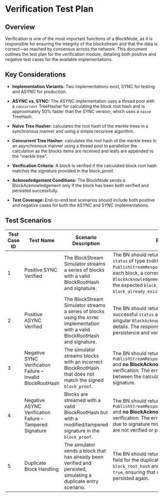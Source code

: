 # Verification Test Plan

## Overview

Verification is one of the most important functions of a BlockNode, as it is responsible for ensuring the integrity of the blockstream and that the data is correct—as reached by consensus across the network. This document outlines the test plan for the verification module, detailing both positive and negative test cases for the available implementations.

## Key Considerations

- **Implementation Variants:** Two implementations exist, SYNC for testing and ASYNC for production.

- **ASYNC vs. SYNC:** The ASYNC implementation uses a thread pool with a `concurrent` TreeHasher for calculating the block root hash and is approximately 50% faster than the SYNC version, which uses a `naive` TreeHash.

- **Naive Tree Hasher:** calculates the root hash of the merkle trees in a synchronous manner and using a simple recursive algorithm.

- **Concurrent Tree Hasher:** calculates the root hash of the merkle trees in an asynchronous manner using a thread pool to parallelize the calculation as the blocks items are received and leafs are appended to the "merkle tree".

- **Verification Criteria:** A block is verified if the calculated block root hash matches the signature provided in the block_proof.

- **Acknowledgement Conditions:** The BlockNode sends a BlockAcknowledgement only if the block has been both verified and persisted successfully.

- **Test Coverage:** End-to-end test scenarios should include both positive and negative cases for both the ASYNC and SYNC implementations.

## Test Scenarios

| Test Case ID |                         Test Name                          |                                                      Scenario Description                                                       |                                                                                                                                                               Expected Behaviour                                                                                                                                                               |                   Input                   |                                              Output                                               | Implemented (Y/N) |
|--------------|------------------------------------------------------------|---------------------------------------------------------------------------------------------------------------------------------|------------------------------------------------------------------------------------------------------------------------------------------------------------------------------------------------------------------------------------------------------------------------------------------------------------------------------------------------|-------------------------------------------|---------------------------------------------------------------------------------------------------|-------------------|
| 1            | Positive SYNC Verified                                     | The BlockStream Simulator streams a series of blocks with a valid BlockRootHash and signature.                                  | The BN should return a `PublishStreamResponse` with a `status` of type `EndOfStream` and a `PublishStreamResponseCode` = `STREAM_ITEMS_SUCCESS`. For each block, a corresponding singular `BlockAcknowledgement` field must be provided, containing the expected `block_number`, `block_root_hash`, and `block_already_exists` set to `false`. | A valid blockstream of multiple blocks    | Each block has its corresponding BlockAcknowledgement with `block_already_exists`=`false`         | Y                 |
| 2            | Positive ASYNC Verified                                    | The BlockStream Simulator streams a series of blocks using the `ASYNC` implementation with a valid BlockRootHash and signature. | The BN should return a `PublishStreamResponse` with a successful `status` and, for each block, a corresponding singular `BlockAcknowledgement` field matching the block’s details. The responses should indicate successful persistence and verification for streamed all blocks.                                                              | A valid blockstream of multiple blocks    | Each block has its corresponding BlockAcknowledgement matching the respective block details       | Y                 |
| 3            | Negative SYNC Verification Failure – Invalid BlockRootHash | The simulator streams blocks with an incorrect BlockRootHash that does not match the signed `block_proof`.                      | The BN should return a `PublishStreamResponse` with `PublishStreamResponseCode=STREAM_ITEMS_BAD_STATE_PROOF` and **no BlockAcknowledgement field** for blocks that fail verification. The error log should capture the mismatch between the calculated block root hash and the provided signature.                                             | Blocks with tampered block root hash      | No BlockAcknowledgement field; PublishStreamResponseCode=STREAM_ITEMS_BAD_STATE_PROOF             | Y                 |
| 4            | Negative ASYNC Verification Failure – Tampered Signature   | Blocks are streamed with a valid BlockRootHash but with a modified/tampered signature in the `block_proof`.                     | The BN should return a `PublishStreamResponse` with `PublishStreamResponseCode=STREAM_ITEMS_BAD_STATE_PROOF` and **no BlockAcknowledgement field** for blocks that fail verification. The error log should clearly indicate failure due to signature mismatch, ensuring that tampered blocks are not verified or persisted.                    | Blocks with altered signatures            | No BlockAcknowledgement field; PublishStreamResponseCode=STREAM_ITEMS_BAD_STATE_PROOF             | Y                 |
| 5            | Duplicate Block Handling                                   | The simulator sends a block that has already been verified and persisted, simulating a duplicate entry scenario.                | The BN should return a singular `BlockAcknowledgement` field for the duplicate block that includes the expected `block_root_hash` and a flag `block_already_exists` set to `true`, ensuring that duplicate blocks are not re-verified or persisted again.                                                                                      | A blockstream containing duplicate blocks | The duplicate block has its corresponding BlockAcknowledgement with `block_already_exists`=`true` | Y                 |
